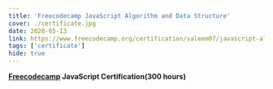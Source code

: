 ```yaml
---
title: 'Freecodecamp JavaScript Algorithm and Data Structure'
cover: ./certificate.jpg
date: 2020-05-13
link: https://www.freecodecamp.org/certification/saleem07/javascript-algorithms-and-data-structures
tags: ['certificate']
hide: true
---
```


**[Freecodecamp](freecodecamp.org) JavaScript Certification(300 hours)**
